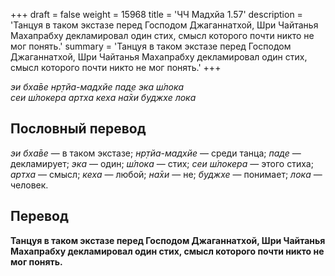 +++
draft = false
weight = 15968
title = 'ЧЧ Мадхйа 1.57'
description = 'Танцуя в таком экстазе перед Господом Джаганнатхой, Шри Чайтанья Махапрабху декламировал один стих, смысл которого почти никто не мог понять.'
summary = 'Танцуя в таком экстазе перед Господом Джаганнатхой, Шри Чайтанья Махапрабху декламировал один стих, смысл которого почти никто не мог понять.'
+++

_эи бха̄ве нр̣тйа-мадхйе пад̣е эка ш́лока  
сеи ш́локера артха кеха на̄хи буджхе лока_

## Пословный перевод

_эи_ _бха̄ве_ — в таком экстазе; _нр̣тйа_\-_мадхйе_ — среди танца; _пад̣е_ — декламирует; _эка_ — один; _ш́лока_ — стих; _сеи_ _ш́локера_ — этого стиха; _артха_ — смысл; _кеха_ — любой; _на̄хи_ — не; _буджхе_ — понимает; _лока_ — человек.

## Перевод

**Танцуя в таком экстазе перед Господом Джаганнатхой, Шри Чайтанья Махапрабху декламировал один стих, смысл которого почти никто не мог понять.**
